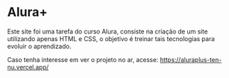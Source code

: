 # Alura+

Este site foi uma tarefa do curso Alura, consiste na criação de um site utilizando apenas HTML e CSS, o objetivo é treinar tais tecnologias para evoluir o aprendizado.

Caso tenha interesse em ver o projeto no ar, acesse: 
https://aluraplus-ten-nu.vercel.app/
